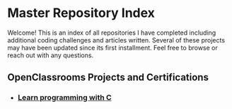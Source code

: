 # Master Repository Index

Welcome! This is an index of all repositories I have completed including additional coding challenges and articles written. Several of these projects may have been updated since its first installment. Feel free to browse or reach out with any questions.


## OpenClassrooms Projects and Certifications

- ### [Learn programming with C](https://github.com/Sherlac/C)
